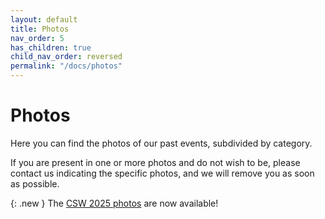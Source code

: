 ```yaml
---
layout: default
title: Photos
nav_order: 5
has_children: true
child_nav_order: reversed
permalink: "/docs/photos"
---
```


# Photos

Here you can find the photos of our past events, subdivided by category.

If you are present in one or more photos and do not wish to be, please contact us indicating the specific photos, and we will remove you as soon as possible.

{: .new }
The [CSW 2025 photos][csw25pics] are now available!

[csw25pics]: https://docs-dibris.github.io/docs/Photos/csw25gallery.html
